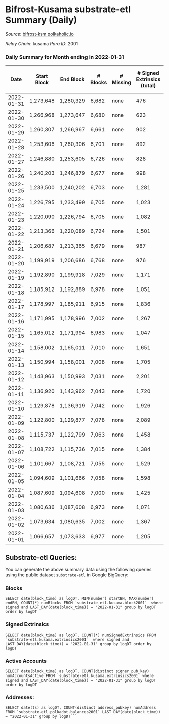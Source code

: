 # Bifrost-Kusama substrate-etl Summary (Daily)

_Source_: [bifrost-ksm.polkaholic.io](https://bifrost-ksm.polkaholic.io)

*Relay Chain*: kusama
*Para ID*: 2001



### Daily Summary for Month ending in 2022-01-31


| Date | Start Block | End Block | # Blocks | # Missing | # Signed Extrinsics (total) | # Active Accounts | # Addresses with Balances | # Events | # Transfers | # XCM Transfers In | # XCM Transfers Out |
| ---- | ----------- | --------- | -------- | --------- | --------------------------- | ----------------- | ------------------------- | -------- | ----------- | ------------------ | ------------------- |
| 2022-01-31 | 1,273,648 | 1,280,329 | 6,682 | none | 476 | 104 | 95,109 | 17,271 | 811 ($255,705) | 25 ($36,390.72) | 41 ($78,787.60) |
| 2022-01-30 | 1,266,968 | 1,273,647 | 6,680 | none | 623 | 149 | 95,107 | 18,642 | 939 ($439,177) | 45 ($57,038.46) | 42 ($44,528.95) |
| 2022-01-29 | 1,260,307 | 1,266,967 | 6,661 | none | 902 | 160 | 95,105 | 20,921 | 1,207 ($984,399) | 82 ($159,361) | 51 ($100,121) |
| 2022-01-28 | 1,253,606 | 1,260,306 | 6,701 | none | 892 | 216 |  | 20,490 | 1,381 ($316,563) | 48 ($44,296.16) | 53 ($60,641.08) |
| 2022-01-27 | 1,246,880 | 1,253,605 | 6,726 | none | 828 | 198 | 95,077 | 20,464 | 1,327 ($593,163) | 74 ($105,821) | 61 ($88,883.27) |
| 2022-01-26 | 1,240,203 | 1,246,879 | 6,677 | none | 998 | 174 | 95,054 | 21,665 | 1,542 ($789,466) | 113 ($171,874) | 72 ($127,398) |
| 2022-01-25 | 1,233,500 | 1,240,202 | 6,703 | none | 1,281 | 229 | 95,042 | 24,353 | 1,919 ($2,617,967) | 188 ($405,683) | 129 ($1,550,214) |
| 2022-01-24 | 1,226,795 | 1,233,499 | 6,705 | none | 1,023 | 196 | 95,025 | 21,858 | 1,228 ($1,271,436) | 145 ($541,146) | 135 ($337,171) |
| 2022-01-23 | 1,220,090 | 1,226,794 | 6,705 | none | 1,082 | 167 | 94,998 | 22,028 | 1,656 ($536,760) | 71 ($102,916) | 69 ($109,118) |
| 2022-01-22 | 1,213,366 | 1,220,089 | 6,724 | none | 1,501 | 198 | 94,980 | 25,904 | 1,956 ($2,267,124) | 272 ($651,317) | 291 ($790,298) |
| 2022-01-21 | 1,206,687 | 1,213,365 | 6,679 | none | 987 | 175 | 94,978 | 21,535 | 1,400 ($829,809) | 120 ($312,788) | 148 ($342,003) |
| 2022-01-20 | 1,199,919 | 1,206,686 | 6,768 | none | 976 | 184 | 94,962 | 22,601 | 1,684 ($572,219) | 55 ($99,641.49) | 55 ($122,238) |
| 2022-01-19 | 1,192,890 | 1,199,918 | 7,029 | none | 1,171 | 177 | 94,929 | 23,341 | 1,974 ($429,673) | 51 ($68,650.15) | 58 ($78,090.28) |
| 2022-01-18 | 1,185,912 | 1,192,889 | 6,978 | none | 1,051 | 218 | 94,916 | 23,293 | 1,870 ($503,993) | 56 ($76,161.34) | 49 ($83,705.18) |
| 2022-01-17 | 1,178,997 | 1,185,911 | 6,915 | none | 1,836 | 346 | 94,812 | 28,094 | 3,106 ($605,786) | 66 ($82,899.14) | 62 ($86,006.47) |
| 2022-01-16 | 1,171,995 | 1,178,996 | 7,002 | none | 1,267 | 269 | 94,821 | 23,454 | 2,073 ($717,811) | 43 ($73,923.43) | 51 ($391,422) |
| 2022-01-15 | 1,165,012 | 1,171,994 | 6,983 | none | 1,047 | 241 | 94,821 | 22,077 | 1,784 ($556,237) | 33 ($69,414.78) | 80 ($227,681) |
| 2022-01-14 | 1,158,002 | 1,165,011 | 7,010 | none | 1,651 | 275 | 94,819 | 27,282 | 3,004 ($795,309) | 57 ($129,171) | 56 ($113,140) |
| 2022-01-13 | 1,150,994 | 1,158,001 | 7,008 | none | 1,705 | 256 | 94,815 | 27,825 | 3,094 ($1,776,875) | 63 ($109,095) | 61 ($375,026) |
| 2022-01-12 | 1,143,963 | 1,150,993 | 7,031 | none | 2,201 | 287 | 94,801 | 41,446 | 6,696 ($929,762) | 67 ($99,505.95) | 70 ($126,092) |
| 2022-01-11 | 1,136,920 | 1,143,962 | 7,043 | none | 1,720 | 278 | 94,791 | 27,771 | 3,025 ($734,204) | 78 ($124,975) | 74 ($111,512) |
| 2022-01-10 | 1,129,878 | 1,136,919 | 7,042 | none | 1,926 | 324 | 94,784 | 29,176 | 3,364 ($886,617) | 61 ($108,638) | 62 ($95,264.98) |
| 2022-01-09 | 1,122,800 | 1,129,877 | 7,078 | none | 2,089 | 254 | 94,781 | 31,007 | 3,898 ($1,471,696) | 66 ($119,942) | 72 ($103,442) |
| 2022-01-08 | 1,115,737 | 1,122,799 | 7,063 | none | 1,458 | 283 | 94,769 | 26,130 | 2,682 ($1,172,514) | 66 ($143,608) | 70 ($120,722) |
| 2022-01-07 | 1,108,722 | 1,115,736 | 7,015 | none | 1,384 | 188 | 94,885 | 25,084 | 2,572 ($532,561) | 41 ($64,509.46) | 55 ($81,954.77) |
| 2022-01-06 | 1,101,667 | 1,108,721 | 7,055 | none | 1,529 | 176 | 94,876 | 26,294 | 2,946 ($539,255) | 38 ($62,619.38) | 45 ($62,345.65) |
| 2022-01-05 | 1,094,609 | 1,101,666 | 7,058 | none | 1,598 | 262 | 94,870 | 26,923 | 2,834 ($731,238) | 71 ($119,259) | 68 ($113,591) |
| 2022-01-04 | 1,087,609 | 1,094,608 | 7,000 | none | 1,425 | 210 | 94,855 | 25,649 | 2,657 ($685,673) | 63 ($176,146) | 53 ($102,985) |
| 2022-01-03 | 1,080,636 | 1,087,608 | 6,973 | none | 1,071 | 195 | 94,845 | 22,995 | 1,949 ($297,357) | 40 ($45,592.26) | 47 ($65,636.74) |
| 2022-01-02 | 1,073,634 | 1,080,635 | 7,002 | none | 1,367 | 194 | 94,838 | 24,565 | 2,565 ($416,578) | 24 ($34,328.94) | 32 ($72,868.68) |
| 2022-01-01 | 1,066,657 | 1,073,633 | 6,977 | none | 1,205 | 230 | 94,850 | 23,845 | 2,354 ($282,491) | 30 ($28,969.56) | 30 ($54,968.19) |

## Substrate-etl Queries:
You can generate the above summary data using the following queries using the public dataset `substrate-etl` in Google BigQuery:


### Blocks
```
SELECT date(block_time) as logDT, MIN(number) startBN, MAX(number) endBN, COUNT(*) numBlocks FROM `substrate-etl.kusama.block2001`  where signed and LAST_DAY(date(block_time)) = "2022-01-31" group by logDT order by logDT
```


### Signed Extrinsics
```
SELECT date(block_time) as logDT, COUNT(*) numSignedExtrinsics FROM `substrate-etl.kusama.extrinsics2001`  where signed and LAST_DAY(date(block_time)) = "2022-01-31" group by logDT order by logDT
```


### Active Accounts
```
SELECT date(block_time) as logDT, COUNT(distinct signer_pub_key) numAccountsActive FROM `substrate-etl.kusama.extrinsics2001` where signed and LAST_DAY(date(block_time)) = "2022-01-31" group by logDT order by logDT
```


### Addresses:
```
SELECT date(ts) as logDT, COUNT(distinct address_pubkey) numAddress FROM `substrate-etl.polkadot.balances2001` LAST_DAY(date(block_time)) = "2022-01-31" group by logDT```

